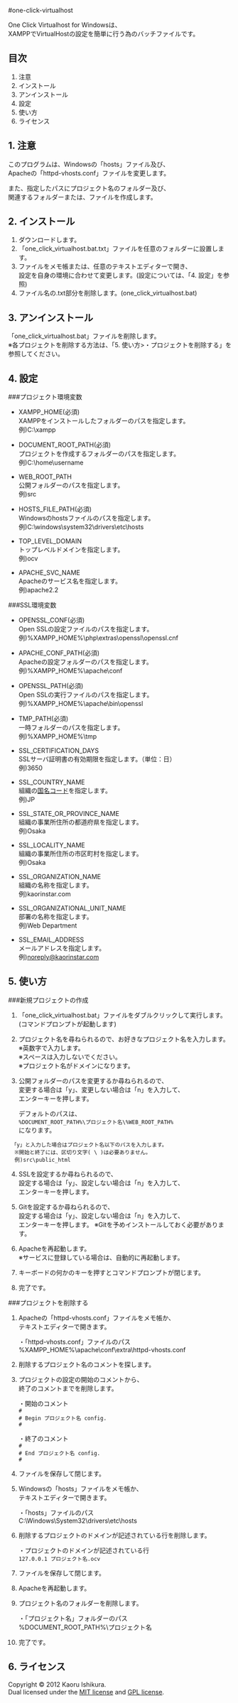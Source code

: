 #one-click-virtualhost

One Click Virtualhost for Windowsは、  
XAMPPでVirtualHostの設定を簡単に行う為のバッチファイルです。

## 目次
1. 注意
2. インストール
3. アンインストール
4. 設定
5. 使い方
6. ライセンス

## 1. 注意
このプログラムは、Windowsの「hosts」ファイル及び、  
Apacheの「httpd-vhosts.conf」ファイルを変更します。

また、指定したパスにプロジェクト名のフォルダー及び、  
関連するフォルダーまたは、ファイルを作成します。

## 2. インストール
1. ダウンロードします。
2. 「one_click_virtualhost.bat.txt」ファイルを任意のフォルダーに設置します。
3. ファイルをメモ帳または、任意のテキストエディターで開き、  
   設定を自身の環境に合わせて変更します。(設定については、「4. 設定」を参照) 
4. ファイル名の.txt部分を削除します。(one_click_virtualhost.bat)

## 3. アンインストール
「one_click_virtualhost.bat」ファイルを削除します。  
※各プロジェクトを削除する方法は、「5. 使い方>・プロジェクトを削除する」を参照してください。

## 4. 設定
###プロジェクト環境変数
   * XAMPP_HOME(必須)  
   XAMPPをインストールしたフォルダーのパスを指定します。  
   例)C:\xampp
   
   * DOCUMENT_ROOT_PATH(必須)  
   プロジェクトを作成するフォルダーのパスを指定します。  
   例)C:\home\username
   
   * WEB_ROOT_PATH  
   公開フォルダーのパスを指定します。  
   例)src
   
   * HOSTS_FILE_PATH(必須)  
   Windowsのhostsファイルのパスを指定します。  
   例)C:\windows\system32\drivers\etc\hosts
   
   * TOP_LEVEL_DOMAIN  
   トップレベルドメインを指定します。  
   例)ocv
   
   * APACHE_SVC_NAME  
   Apacheのサービス名を指定します。  
   例)apache2.2

###SSL環境変数
   
   * OPENSSL_CONF(必須)  
   Open SSLの設定ファイルのパスを指定します。  
   例)%XAMPP_HOME%\php\extras\openssl\openssl.cnf
   
   * APACHE_CONF_PATH(必須)  
   Apacheの設定フォルダーのパスを指定します。  
   例)%XAMPP_HOME%\apache\conf
   
   * OPENSSL_PATH(必須)  
   Open SSLの実行ファイルのパスを指定します。  
   例)%XAMPP_HOME%\apache\bin\openssl
   
   * TMP_PATH(必須)  
   一時フォルダーのパスを指定します。  
   例)%XAMPP_HOME%\tmp
   
   * SSL_CERTIFICATION_DAYS  
   SSLサーバ証明書の有効期限を指定します。（単位：日）  
   例)3650
   
   * SSL_COUNTRY_NAME  
   組織の[国名コード][ISO_3166-1]を指定します。  
   例)JP
   
   * SSL_STATE_OR_PROVINCE_NAME  
   組織の事業所住所の都道府県を指定します。  
   例)Osaka
   
   * SSL_LOCALITY_NAME  
   組織の事業所住所の市区町村を指定します。  
   例)Osaka
   
   * SSL_ORGANIZATION_NAME  
   組織の名称を指定します。  
   例)kaorinstar.com
   
   * SSL_ORGANIZATIONAL_UNIT_NAME  
   部署の名称を指定します。  
   例)Web Department
   
   * SSL_EMAIL_ADDRESS  
   メールアドレスを指定します。  
   例)noreply@kaorinstar.com

## 5. 使い方
###新規プロジェクトの作成
   1. 「one_click_virtualhost.bat」ファイルをダブルクリックして実行します。  
      (コマンドプロンプトが起動します)

   2. プロジェクト名を尋ねられるので、お好きなプロジェクト名を入力します。  
      ※英数字で入力します。  
      ※スペースは入力しないでください。  
      ※プロジェクト名がドメインになります。

   3. 公開フォルダーのパスを変更するか尋ねられるので、  
      変更する場合は「y」、変更しない場合は「n」を入力して、  
      エンターキーを押します。

      デフォルトのパスは、  
      `%DOCUMENT_ROOT_PATH%\プロジェクト名\%WEB_ROOT_PATH%`  
      になります。

     「y」と入力した場合はプロジェクト名以下のパスを入力します。  
      ※開始と終了には、区切り文字( \ )は必要ありません。  
      例)src\public_html

   4. SSLを設定するか尋ねられるので、  
      設定する場合は「y」、設定しない場合は「n」を入力して、  
      エンターキーを押します。

   5. Gitを設定するか尋ねられるので、  
      設定する場合は「y」、設定しない場合は「n」を入力して、  
      エンターキーを押します。
      ※Gitを予めインストールしておく必要があります。

   6. Apacheを再起動します。  
      ※サービスに登録している場合は、自動的に再起動します。

   7. キーボードの何かのキーを押すとコマンドプロンプトが閉じます。

   8. 完了です。

###プロジェクトを削除する
   1. Apacheの「httpd-vhosts.conf」ファイルをメモ帳か、  
      テキストエディターで開きます。

      ・「httpd-vhosts.conf」ファイルのパス  
        %XAMPP_HOME%\apache\conf\extra\httpd-vhosts.conf

   2. 削除するプロジェクト名のコメントを探します。

   3. プロジェクトの設定の開始のコメントから、  
      終了のコメントまでを削除します。

      ・開始のコメント  
      `#`  
      `# Begin プロジェクト名 config.`  
      `#`

      ・終了のコメント  
      `#`  
      `# End プロジェクト名 config.`  
      `#`

   4. ファイルを保存して閉じます。

   5. Windowsの「hosts」ファイルをメモ帳か、  
      テキストエディターで開きます。

      ・「hosts」ファイルのパス  
        C:\Windows\System32\drivers\etc\hosts

   6. 削除するプロジェクトのドメインが記述されている行を削除します。

      ・プロジェクトのドメインが記述されている行  
      `127.0.0.1 プロジェクト名.ocv`

   7. ファイルを保存して閉じます。

   8. Apacheを再起動します。

   9. プロジェクト名のフォルダーを削除します。

      ・「プロジェクト名」フォルダーのパス  
        %DOCUMENT_ROOT_PATH%\プロジェクト名

   10. 完了です。

## 6. ライセンス
Copyright &copy; 2012 Kaoru Ishikura.  
Dual licensed under the [MIT license][MIT] and [GPL license][GPL].

[ISO_3166-1]: http://ja.wikipedia.org/wiki/ISO_3166-1_alpha-2
[MIT]: http://www.opensource.org/licenses/mit-license.php
[GPL]: http://www.gnu.org/licenses/gpl.html
